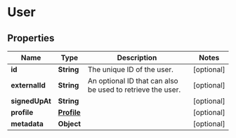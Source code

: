 

# User

## Properties

Name | Type | Description | Notes
------------ | ------------- | ------------- | -------------
**id** | **String** | The unique ID of the user. |  [optional]
**externalId** | **String** | An optional ID that can also be used to retrieve the user.  |  [optional]
**signedUpAt** | **String** |  |  [optional]
**profile** | [**Profile**](Profile.md) |  |  [optional]
**metadata** | **Object** |  |  [optional]



